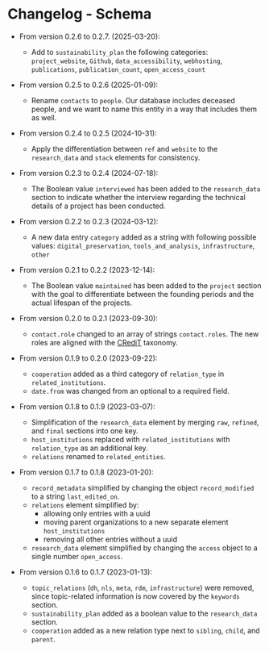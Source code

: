 # Changelog - Schema

- From version 0.2.6 to 0.2.7. (2025-03-20):
  - Add to `sustainability_plan` the following categories: `project_website`, `Github`, `data_accessibility`, `webhosting`, `publications`, `publication_count`, `open_access_count`

- From version 0.2.5 to 0.2.6 (2025-01-09):
  - Rename `contacts` to `people`. Our database includes deceased people, and we want to name this entity in a way that includes them as well.

- From version 0.2.4 to 0.2.5 (2024-10-31):
  - Apply the differentiation between `ref` and `website` to the `research_data` and `stack` elements for consistency.

- From version 0.2.3 to 0.2.4 (2024-07-18):
  - The Boolean value `interviewed` has been added to the `research_data` section to indicate whether the interview regarding the technical details of a project has been conducted.

- From version 0.2.2 to 0.2.3 (2024-03-12):
  - A new data entry `category` added as a string with following possible values: `digital_preservation`, `tools_and_analysis`, `infrastructure`, `other`

- From version 0.2.1 to 0.2.2 (2023-12-14):
  - The Boolean value `maintained` has been added to the `project` section with the goal to differentiate between the founding periods and the actual lifespan of the projects.

- From version 0.2.0 to 0.2.1 (2023-09-30):
  - `contact.role` changed to an array of strings `contact.roles`. The new roles are aligned with the [CRediT](https://credit.niso.org/) taxonomy.

- From version 0.1.9 to 0.2.0 (2023-09-22):
  - `cooperation` added as a third category of `relation_type` in `related_institutions`.
  - `date.from` was changed from an optional to a required field.

- From version 0.1.8 to 0.1.9 (2023-03-07):
  - Simplification of the `research_data` element by merging `raw`, `refined`, and `final` sections into one key.
  - `host_institutions` replaced with `related_institutions` with `relation_type` as an additional key.
  - `relations` renamed to `related_entities`.

- From version 0.1.7 to 0.1.8 (2023-01-20):
  - `record_metadata` simplified by changing the object `record_modified` to a string `last_edited_on`.
  - `relations` element simplified by:
    - allowing only entries with a uuid
    - moving parent organizations to a new separate element `host_institutions`
    - removing all other entries without a uuid
  - `research_data` element simplified by changing the `access` object to a single number `open_access`.

- From version 0.1.6 to 0.1.7 (2023-01-13):
  - `topic_relations` (`dh`, `nls`, `meta`, `rdm`, `infrastructure`) were removed, since topic-related information is now covered by the `keywords` section.
  - `sustainability_plan` added as a boolean value to the `research_data` section.
  - `cooperation` added as a new relation type next to `sibling`, `child`, and `parent`.

